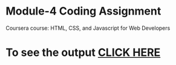 

# Module-4 Coding Assignment

Coursera course: HTML, CSS, and Javascript for Web Developers

# To see the output [CLICK HERE](https://siteshsr.github.io/module4-solution/index.html)
